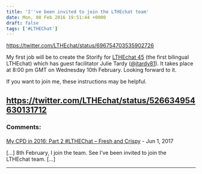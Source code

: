 ```yaml
---
title: 'I''ve been invited to join the LTHEchat team'
date: Mon, 08 Feb 2016 19:51:44 +0000
draft: false
tags: ['#LTHEChat']
---
```


https://twitter.com/LTHEchat/status/696754703535902726

My first job will be to create the Storify for [LTHEchat 45](http://lthechat.com/2016/02/08/lthechat-no-45-julie-tardy-jtardy81-integrating-complexity-in-curriculum-designs-integrer-la-notion-de-complexite-dans-le-curriculum/) (the first bilingual LTHEchat) which has guest facilitator Julie Tardy ([@jtardy81](https://twitter.com/jtardy81)). It takes place at 8:00 pm GMT on Wednesday 10th February. Looking forward to it.

If you want to join me, these instructions may be helpful.

https://twitter.com/LTHEchat/status/526634954630131712
---
### Comments:
#### 
[My CPD in 2016: Part 2 #LTHEChat &#8211; Fresh and Crispy](http://blog.cpjobling.me/2017/06/26/my-cpd-in-2016-part-2-lthechat/ "") - <time datetime="2017-06-26 20:36:09">Jun 1, 2017</time>

\[…\] 8th February, I join the team. See I’ve been invited to join the LTHEchat team. \[…\]
<hr />
